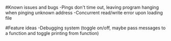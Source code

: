 #Known issues and bugs
-Pings don't time out, leaving program hanging when pinging unknown address
-Concurrent read/write error upon loading file

#Feature ideas
-Debugging system (toggle on/off, maybe pass messages to a function and toggle printing from function)
